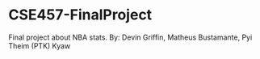 # CSE457-FinalProject
Final project about NBA stats. By: Devin Griffin, Matheus Bustamante, Pyi Theim (PTK) Kyaw
